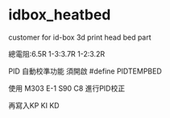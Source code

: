 # idbox_heatbed
customer for id-box  3d print  head bed part 

總電阻:6.5R 1-3:3.7R 1-2:3.2R

PID 自動校準功能 須開啟 #define PIDTEMPBED

使用 M303 E-1 S90 C8 進行PID校正

再寫入KP KI KD 
